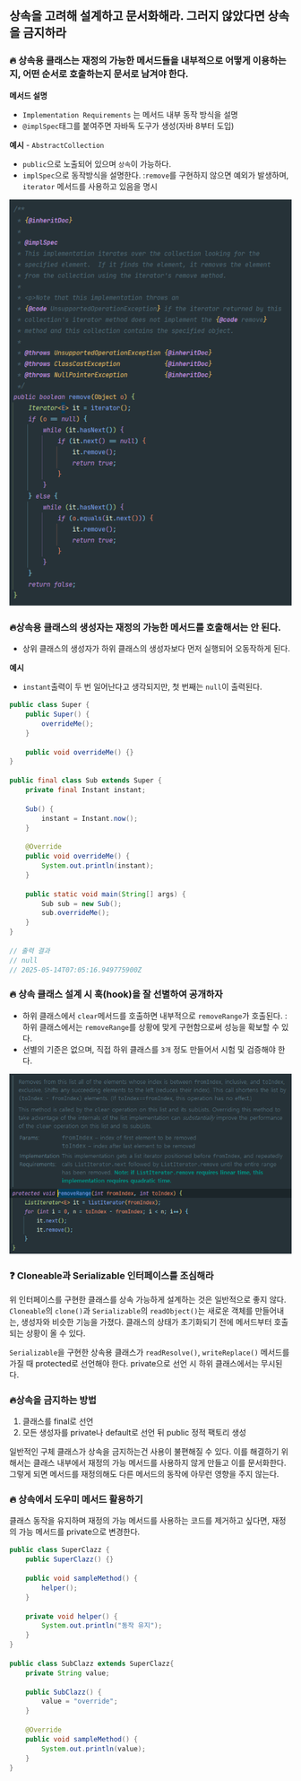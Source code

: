 ## 상속을 고려해 설계하고 문서화해라. 그러지 않았다면 상속을 금지하라

### 🔥 상속용 클래스는 **재정의 가능한 메서드**들을 내부적으로 어떻게 이용하는지, 어떤 순서로 호출하는지 **문서**로 남겨야 한다.

**메서드 설명**

- `Implementation Requirements` 는 메서드 내부 동작 방식을 설명
- `@implSpec`태그를 붙여주면 자바독 도구가 생성(자바 8부터 도입)

**예시** - `AbstractCollection`

- `public`으로 노출되어 있으며 `상속`이 가능하다.
- `implSpec`으로 동작방식을 설명한다.
  :`remove`를 구현하지 않으면 예외가 발생하며, `iterator` 메서드를 사용하고 있음을 명시

![image-20250514155455074](assets/image-20250514155455074.png)


### 🔥상속용 클래스의 생성자는 재정의 가능한 메서드를 호출해서는 안 된다.

- 상위 클래스의 생성자가 하위 클래스의 생성자보다 먼저 실행되어 오동작하게 된다.

**예시**

- `instant`출력이 두 번 일어난다고 생각되지만, 첫 번째는 `null`이 출력된다.

```java
public class Super {
    public Super() {
        overrideMe();
    }

    public void overrideMe() {}
}

public final class Sub extends Super {
    private final Instant instant;
    
    Sub() {
        instant = Instant.now();
    }

    @Override
    public void overrideMe() {
        System.out.println(instant);
    }

    public static void main(String[] args) {
        Sub sub = new Sub();
        sub.overrideMe();
    }
}

// 출력 결과
// null
// 2025-05-14T07:05:16.949775900Z
```



### 🔥 상속 클래스 설계 시 훅(hook)을 잘 선별하여 공개하자

- 하위 클래스에서 `clear`메서드를 호출하면 내부적으로 `removeRange`가 호출된다.
  : 하위 클래스에서는 `removeRange`를 상황에 맞게 구현함으로써 성능을 확보할 수 있다.
- 선별의 기준은 없으며, 직접 하위 클래스를 `3개` 정도 만들어서 시험 및 검증해야 한다.

![image-20250514170443349](assets/image-20250514170443349.png)



### ❓ Cloneable과 Serializable 인터페이스를 조심해라

위 인터페이스를 구현한 클래스를 상속 가능하게 설계하는 것은 일반적으로 좋지 않다.
`Cloneable`의 `clone()`과 `Serializable`의 `readObject()`는 새로운 객체를 만들어내는, 생성자와 비슷한 기능을 가졌다.
클래스의 상태가 초기화되기 전에 메서드부터 호출되는 상황이 올 수 있다.

`Serializable`을 구현한 상속용 클래스가 `readResolve()`, `writeReplace()` 메서드를 가질 때 protected로 선언해야 한다.
private으로 선언 시 하위 클래스에서는 무시된다.



### 🔥상속을 금지하는 방법

1. 클래스를 final로 선언
2. 모든 생성자를 private나 default로 선언 뒤 public 정적 팩토리 생성

일반적인 구체 클래스가 상속을 금지하는건 사용이 불편해질 수 있다.
이를 해결하기 위해서는 클래스 내부에서 재정의 가능 메서드를 사용하지 않게 만들고 이를 문서화한다.
그렇게 되면 메서드를 재정의해도 다른 메서드의 동작에 아무런 영향을 주지 않는다.



### 🔥 상속에서 도우미 메서드 활용하기

클래스 동작을 유지하며 재정의 가능 메서드를 사용하는 코드를 제거하고 싶다면,
재정의 가능 메서드를 private으로 변경한다.

```java
public class SuperClazz {
    public SuperClazz() {}

    public void sampleMethod() {
        helper();
    }

    private void helper() {
        System.out.println("동작 유지");
    }
}

public class SubClazz extends SuperClazz{
    private String value;

    public SubClazz() {
        value = "override";
    }

    @Override
    public void sampleMethod() {
        System.out.println(value);
    }
}
```

